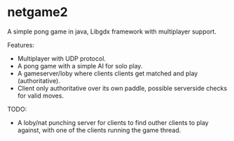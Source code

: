 # netgame2

A simple pong game in java, Libgdx framework with multiplayer support.

Features:
  - Multiplayer with UDP protocol.
  - A pong game with a simple AI for solo play.
  - A gameserver/loby where clients clients get matched and play (authoritative).
  - Client only authoritative over its own paddle, possible serverside checks for valid moves. 
  
TODO:
  - A loby/nat punching server for clients to find outher clients to play against, with one of the clients running the game thread.
